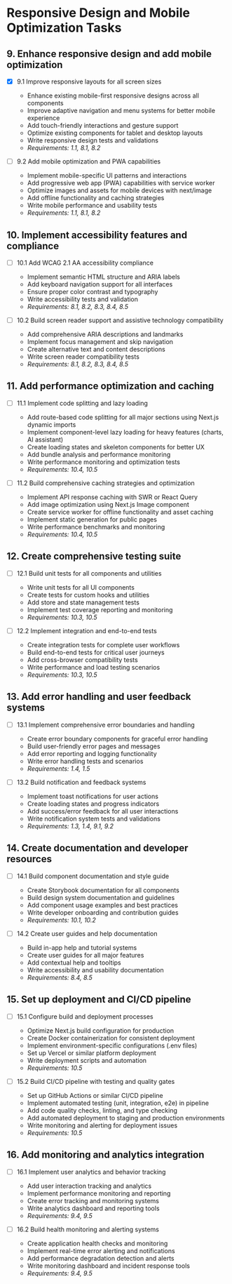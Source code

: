 # Responsive Design and Mobile Optimization Tasks

## 9. Enhance responsive design and add mobile optimization

- [x] 9.1 Improve responsive layouts for all screen sizes
  - Enhance existing mobile-first responsive designs across all components
  - Improve adaptive navigation and menu systems for better mobile experience
  - Add touch-friendly interactions and gesture support
  - Optimize existing components for tablet and desktop layouts
  - Write responsive design tests and validations
  - _Requirements: 1.1, 8.1, 8.2_

- [ ] 9.2 Add mobile optimization and PWA capabilities
  - Implement mobile-specific UI patterns and interactions
  - Add progressive web app (PWA) capabilities with service worker
  - Optimize images and assets for mobile devices with next/image
  - Add offline functionality and caching strategies
  - Write mobile performance and usability tests
  - _Requirements: 1.1, 8.1, 8.2_

## 10. Implement accessibility features and compliance

- [ ] 10.1 Add WCAG 2.1 AA accessibility compliance
  - Implement semantic HTML structure and ARIA labels
  - Add keyboard navigation support for all interfaces
  - Ensure proper color contrast and typography
  - Write accessibility tests and validation
  - _Requirements: 8.1, 8.2, 8.3, 8.4, 8.5_

- [ ] 10.2 Build screen reader support and assistive technology compatibility
  - Add comprehensive ARIA descriptions and landmarks
  - Implement focus management and skip navigation
  - Create alternative text and content descriptions
  - Write screen reader compatibility tests
  - _Requirements: 8.1, 8.2, 8.3, 8.4, 8.5_

## 11. Add performance optimization and caching

- [ ] 11.1 Implement code splitting and lazy loading
  - Add route-based code splitting for all major sections using Next.js dynamic imports
  - Implement component-level lazy loading for heavy features (charts, AI assistant)
  - Create loading states and skeleton components for better UX
  - Add bundle analysis and performance monitoring
  - Write performance monitoring and optimization tests
  - _Requirements: 10.4, 10.5_

- [ ] 11.2 Build comprehensive caching strategies and optimization
  - Implement API response caching with SWR or React Query
  - Add image optimization using Next.js Image component
  - Create service worker for offline functionality and asset caching
  - Implement static generation for public pages
  - Write performance benchmarks and monitoring
  - _Requirements: 10.4, 10.5_

## 12. Create comprehensive testing suite

- [ ] 12.1 Build unit tests for all components and utilities
  - Write unit tests for all UI components
  - Create tests for custom hooks and utilities
  - Add store and state management tests
  - Implement test coverage reporting and monitoring
  - _Requirements: 10.3, 10.5_

- [ ] 12.2 Implement integration and end-to-end tests
  - Create integration tests for complete user workflows
  - Build end-to-end tests for critical user journeys
  - Add cross-browser compatibility tests
  - Write performance and load testing scenarios
  - _Requirements: 10.3, 10.5_

## 13. Add error handling and user feedback systems

- [ ] 13.1 Implement comprehensive error boundaries and handling
  - Create error boundary components for graceful error handling
  - Build user-friendly error pages and messages
  - Add error reporting and logging functionality
  - Write error handling tests and scenarios
  - _Requirements: 1.4, 1.5_

- [ ] 13.2 Build notification and feedback systems
  - Implement toast notifications for user actions
  - Create loading states and progress indicators
  - Add success/error feedback for all user interactions
  - Write notification system tests and validations
  - _Requirements: 1.3, 1.4, 9.1, 9.2_

## 14. Create documentation and developer resources

- [ ] 14.1 Build component documentation and style guide
  - Create Storybook documentation for all components
  - Build design system documentation and guidelines
  - Add component usage examples and best practices
  - Write developer onboarding and contribution guides
  - _Requirements: 10.1, 10.2_

- [ ] 14.2 Create user guides and help documentation
  - Build in-app help and tutorial systems
  - Create user guides for all major features
  - Add contextual help and tooltips
  - Write accessibility and usability documentation
  - _Requirements: 8.4, 8.5_

## 15. Set up deployment and CI/CD pipeline

- [ ] 15.1 Configure build and deployment processes
  - Optimize Next.js build configuration for production
  - Create Docker containerization for consistent deployment
  - Implement environment-specific configurations (.env files)
  - Set up Vercel or similar platform deployment
  - Write deployment scripts and automation
  - _Requirements: 10.5_

- [ ] 15.2 Build CI/CD pipeline with testing and quality gates
  - Set up GitHub Actions or similar CI/CD pipeline
  - Implement automated testing (unit, integration, e2e) in pipeline
  - Add code quality checks, linting, and type checking
  - Add automated deployment to staging and production environments
  - Write monitoring and alerting for deployment issues
  - _Requirements: 10.5_

## 16. Add monitoring and analytics integration

- [ ] 16.1 Implement user analytics and behavior tracking
  - Add user interaction tracking and analytics
  - Implement performance monitoring and reporting
  - Create error tracking and monitoring systems
  - Write analytics dashboard and reporting tools
  - _Requirements: 9.4, 9.5_

- [ ] 16.2 Build health monitoring and alerting systems
  - Create application health checks and monitoring
  - Implement real-time error alerting and notifications
  - Add performance degradation detection and alerts
  - Write monitoring dashboard and incident response tools
  - _Requirements: 9.4, 9.5_

